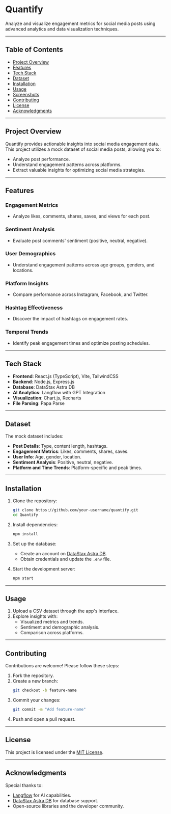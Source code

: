 # **Quantify**

Analyze and visualize engagement metrics for social media posts using advanced analytics and data visualization techniques.

---

## **Table of Contents**
- [Project Overview](#project-overview)
- [Features](#features)
- [Tech Stack](#tech-stack)
- [Dataset](#dataset)
- [Installation](#installation)
- [Usage](#usage)
- [Screenshots](#screenshots)
- [Contributing](#contributing)
- [License](#license)
- [Acknowledgments](#acknowledgments)

---

## **Project Overview**

Quantify provides actionable insights into social media engagement data. This project utilizes a mock dataset of social media posts, allowing you to:
- Analyze post performance.
- Understand engagement patterns across platforms.
- Extract valuable insights for optimizing social media strategies.

---

## **Features**
### Engagement Metrics
- Analyze likes, comments, shares, saves, and views for each post.
  
### Sentiment Analysis
- Evaluate post comments' sentiment (positive, neutral, negative).

### User Demographics
- Understand engagement patterns across age groups, genders, and locations.

### Platform Insights
- Compare performance across Instagram, Facebook, and Twitter.

### Hashtag Effectiveness
- Discover the impact of hashtags on engagement rates.

### Temporal Trends
- Identify peak engagement times and optimize posting schedules.

---

## **Tech Stack**

- **Frontend**: React.js (TypeScript), Vite, TailwindCSS
- **Backend**: Node.js, Express.js
- **Database**: DataStax Astra DB
- **AI Analytics**: Langflow with GPT Integration
- **Visualization**: Chart.js, Recharts
- **File Parsing**: Papa Parse

---

## **Dataset**

The mock dataset includes:
- **Post Details**: Type, content length, hashtags.
- **Engagement Metrics**: Likes, comments, shares, saves.
- **User Info**: Age, gender, location.
- **Sentiment Analysis**: Positive, neutral, negative.
- **Platform and Time Trends**: Platform-specific and peak times.

---

## **Installation**

1. Clone the repository:
   ```bash
   git clone https://github.com/your-username/quantify.git
   cd Quantify
   ```

2. Install dependencies:
   ```bash
   npm install
   ```

3. Set up the database:
   - Create an account on [DataStax Astra DB](https://www.datastax.com/astra).
   - Obtain credentials and update the `.env` file.

4. Start the development server:
   ```bash
   npm start
   ```

---

## **Usage**

1. Upload a CSV dataset through the app's interface.
2. Explore insights with:
   - Visualized metrics and trends.
   - Sentiment and demographic analysis.
   - Comparison across platforms.

---

## **Contributing**

Contributions are welcome! Please follow these steps:
1. Fork the repository.
2. Create a new branch:
   ```bash
   git checkout -b feature-name
   ```
3. Commit your changes:
   ```bash
   git commit -m "Add feature-name"
   ```
4. Push and open a pull request.

---

## **License**
This project is licensed under the [MIT License](LICENSE).

---

## **Acknowledgments**
Special thanks to:
- [Langflow](https://langflow.org) for AI capabilities.
- [DataStax Astra DB](https://www.datastax.com/astra) for database support.
- Open-source libraries and the developer community.
```
